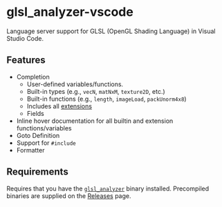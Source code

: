 # glsl_analyzer-vscode

Language server support for GLSL (OpenGL Shading Language) in Visual Studio Code.

## Features

- Completion 
    - User-defined variables/functions.
    - Built-in types (e.g., `vecN`, `matNxM`, `texture2D`, etc.)
    - Built-in functions (e.g., `length`, `imageLoad`, `packUnorm4x8`)
    - Includes all [extensions](https://github.com/KhronosGroup/GLSL#extension-specifications-in-this-repository)
    - Fields
- Inline hover documentation for all builtin and extension functions/variables
- Goto Definition
- Support for `#include`
- Formatter


## Requirements

Requires that you have the [`glsl_analyzer`](https://github.com/nolanderc/glsl_analyzer) binary installed.
Precompiled binaries are supplied on the [Releases](https://github.com/nolanderc/glsl_analyzer/releases) page.
